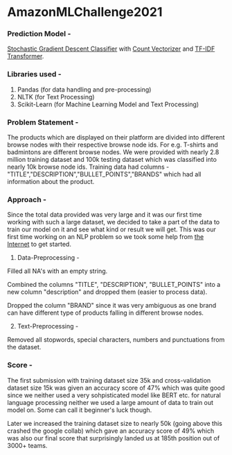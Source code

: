 # AmazonMLChallenge2021

### Prediction Model -

[Stochastic Gradient Descent Classifier](https://scikit-learn.org/stable/modules/generated/sklearn.linear_model.SGDClassifier.html) with [Count Vectorizer](https://scikit-learn.org/stable/modules/generated/sklearn.feature_extraction.text.CountVectorizer.html) and [TF-IDF Transformer](https://scikit-learn.org/stable/modules/generated/sklearn.feature_extraction.text.TfidfTransformer.html).

### Libraries used - 

1. Pandas (for data handling and pre-processing)
2. NLTK (for Text Processing)
3. Scikit-Learn (for Machine Learning Model and Text Processing) 

### Problem Statement -

The products which are displayed on their platform are divided into different browse nodes with their respective browse node ids. For e.g. T-shirts and badmintons are different browse nodes. We were provided with nearly 2.8 million training dataset and 100k testing dataset which was classified into nearly 10k browse node ids. Training data had columns - "TITLE","DESCRIPTION","BULLET_POINTS","BRANDS" which had all information about the product.

### Approach - 

Since the total data provided was very large and it was our first time working with such a large dataset, we decided to take a part of the data to train our model on it and see what kind or result we will get. This was our first time working on an NLP problem so we took some help from [the Internet](https://towardsdatascience.com/multi-class-text-classification-model-comparison-and-selection-5eb066197568) to get started. 

1. Data-Preprocessing - 

Filled all NA's with an empty string.

Combined the columns "TITLE", "DESCRIPTION", "BULLET_POINTS" into a new column "description" and dropped them (easier to process data).

Dropped the column "BRAND" since it was very ambiguous as one brand can have different type of products falling in different browse nodes.

2. Text-Preprocessing - 

Removed all stopwords, special characters, numbers and punctuations from the dataset.

### Score -

The first submission with training dataset size 35k and cross-validation dataset size 15k was given an accuracy score of 47% which was quite good since we neither used a very sohpisticated model like BERT etc. for natural language processing neither we used a large amount of data to train out model on. Some can call it beginner's luck though.

Later we increased the training dataset size to nearly 50k (going above this crashed the google collab) which gave an accuracy score of 49% which was also our final score  that surprisingly landed us at 185th position out of 3000+ teams. 


